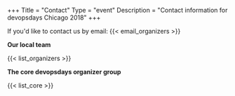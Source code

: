 +++
Title = "Contact"
Type = "event"
Description = "Contact information for devopsdays Chicago 2018"
+++

If you'd like to contact us by email: {{< email_organizers >}}

**Our local team**

{{< list_organizers >}}

**The core devopsdays organizer group**

{{< list_core >}}
